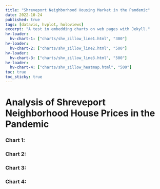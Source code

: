 ```yaml
---
title: "Shreveport Neighborhood Housing Market in the Pandemic"
date: 2022-10-24
published: true
tags: [datavis, hvplot, holoviews]
excerpt: "A test in embedding charts on web pages with Jekyll."
hv-loader:
  hv-chart-1: ["charts/shv_zillow_line1.html", "300"]
hv-loader:
  hv-chart-2: ["charts/shv_zillow_line2.html", "500"]
hv-loader:
  hv-chart-3: ["charts/shv_zillow_line3.html", "500"]
hv-loader:
  hv-chart-4: ["charts/shv_zillow_heatmap.html", "500"]
toc: true
toc_sticky: true
---
```


# Analysis of Shreveport Neighborhood House Prices in the Pandemic

### Chart 1:

<div id="hv-chart-1"></div>

### Chart 2:

<div id="hv-chart-2"></div>

### Chart 3:

<div id="hv-chart-3"></div>

### Chart 4:

<div id="hv-chart-4"></div>
